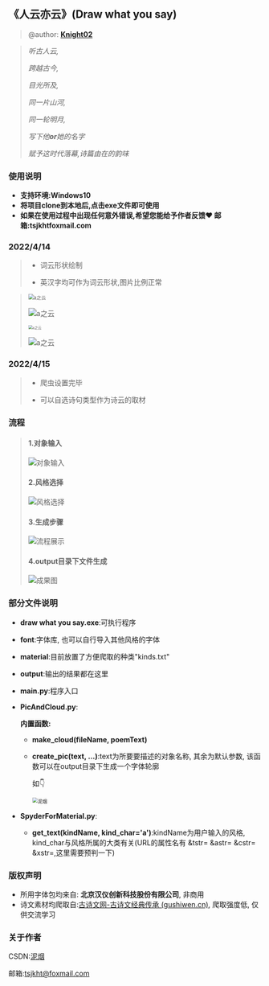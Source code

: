 ## 《人云亦云》(Draw what you say)

> @author: **[Knight02](https://gitee.com/knight-02)** 

> *听古人云,* 
>
> *跨越古今,* 
>
> *目光所及,* 
>
> *同一片山河,*
>
> *同一轮明月,*
>
> *写下他**or**她的名字*
>
> *赋予这时代落幕,诗篇由在的韵味*



### 使用说明

- **支持环境:Windows10**
- **将项目clone到本地后,点击exe文件即可使用**
- **如果在使用过程中出现任何意外错误,希望您能给予作者反馈♥ 邮箱:tsjkhtfoxmail.com**

### 2022/4/14

> * 词云形状绘制
> 
>* 英汉字均可作为词云形状,图片比例正常

> <img src="./example(演示图片,非项目文件)/0/ab之云.jpg" alt="a之云" style="zoom:67%;" />
> 
>![a之云](./example(演示图片,非项目文件)/0/abcd之云.jpg)
> 
> <img src="./example(演示图片,非项目文件)/0/哈之云.jpg" alt="a之云" style="zoom: 50%;" />
> 
> ![a之云](./example(演示图片,非项目文件)/0/哈哈之云.jpg)
> 
>
> 
>
> 



### 2022/4/15

> * 爬虫设置完毕
> 
>* 可以自选诗句类型作为诗云的取材

### 流程



> #### 1.对象输入
>
> ![对象输入](./example(演示图片,非项目文件)/1/对象输入.png)
>
> #### 2.风格选择
>
> ![风格选择](./example(演示图片,非项目文件)/1/风格选择.png)
>
> #### 3.生成步骤
>
> ![流程展示](./example(演示图片,非项目文件)/1/流程展示.png)
>
> #### 4.output目录下文件生成
>
> ![成果图](./example(演示图片,非项目文件)/1/成果图.jpg)



### 部分文件说明

* **draw what you say.exe**:可执行程序

* **font**:字体库, 也可以自行导入其他风格的字体

* **material**:目前放置了方便爬取的种类"kinds.txt"

* **output**:输出的结果都在这里

* **main.py**:程序入口

* **PicAndCloud.py**:

  **内置函数:**

  * **make_cloud(fileName, poemText)** 

  * **create_pic(text, ...)**:text为所要要描述的对象名称, 其余为默认参数, 该函数可以在output目录下生成一个字体轮廓

    如👇

    <img src="./example(演示图片,非项目文件)/1/泥烟.jpg" alt="泥烟" style="zoom:67%;" />

* **SpyderForMaterial.py**:
  * **get_text(kindName, kind_char='a')**:kindName为用户输入的风格, kind_char与风格所属的大类有关(URL的属性名有 &tstr=  &astr=  &cstr=  &xstr=,这里需要预判一下)

### 版权声明

* 所用字体包均来自: **北京汉仪创新科技股份有限公司**, 非商用
* 诗文素材均爬取自:[古诗文网-古诗文经典传承 (gushiwen.cn)](https://www.gushiwen.cn/), 爬取强度低, 仅供交流学习



### 关于作者

CSDN:[泥烟](https://blog.csdn.net/qq_39391544)

邮箱:tsjkht@foxmail.com
